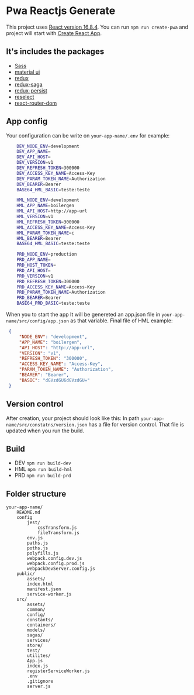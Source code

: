
# Pwa Reactjs Generate

This project uses [React version 16.8.4](https://reactjs.org/versions). 
You can run `npm run create-pwa` and project will start with [Create React App](https://github.com/facebookincubator/create-react-app). 

## It's includes the packages

 - [Sass](https://sass-lang.com/)
 - [material ui](https://material-ui.com/) 
 - [redux](https://redux.js.org/)
 - [redux-saga](https://redux-saga.js.org/)
 - [redux-persist](https://github.com/rt2zz/redux-persist)
 - [reselect](https://github.com/reduxjs/reselect)
 - [react-router-dom](https://reacttraining.com/react-router/web/guides/quick-start)

## App config

Your configuration can be write on `your-app-name/.env` for example:

```sh
    DEV_NODE_ENV=development
    DEV_APP_NAME=
    DEV_API_HOST=
    DEV_VERSION=v1
    DEV_REFRESH_TOKEN=300000
    DEV_ACCESS_KEY_NAME=Access-Key
    DEV_PARAM_TOKEN_NAME=Authorization
    DEV_BEARER=Bearer
    BASE64_HML_BASIC=teste:teste

    HML_NODE_ENV=development
    HML_APP_NAME=boilergen
    HML_API_HOST=http://app-url
    HML_VERSION=v1
    HML_REFRESH_TOKEN=300000
    HML_ACCESS_KEY_NAME=Access-Key
    HML_PARAM_TOKEN_NAME=c
    HML_BEARER=Bearer
    BASE64_HML_BASIC=teste:teste

    PRD_NODE_ENV=production
    PRD_APP_NAME=
    PRD_HOST_TOKEN=
    PRD_API_HOST=
    PRD_VERSION=v1
    PRD_REFRESH_TOKEN=300000
    PRD_ACCESS_KEY_NAME=Access-Key
    PRD_PARAM_TOKEN_NAME=Authorization
    PRD_BEARER=Bearer
    BASE64_PRD_BASIC=teste:teste
```
When you to start the app It will be genereted an app.json file in `your-app-name/src/config/app.json` as that variable. 
Final file of HML example:

```json
 {
     "NODE_ENV": "development",
     "APP_NAME": "boilergen",
     "API_HOST": "http://app-url",
     "VERSION": "v1",
     "REFRESH_TOKEN": "300000",
     "ACCESS_KEY_NAME": "Access-Key",
     "PARAM_TOKEN_NAME": "Authorization",
     "BEARER": "Bearer",
     "BASIC": "dGVzdGU6dGVzdGU="
 }
```


## Version control

After creation, your project should look like this:
In path `your-app-name/src/constatns/version.json` has a file for version control. That file is updated when you run the build.

## Build

- DEV `npm run build-dev`
- HML `npm run build-hml`
- PRD `npm run build-prd`

## Folder structure


```
your-app-name/
    README.md
    config
        jest/
            cssTransform.js
            fileTransform.js
        env.js
        paths.js
        poths.js
        polyfills.js
        webpack.config.dev.js
        webpack.config.prod.js
        webpackDevServer.config.js
    public/
        assets/
        index.html
        manifest.json
        service-worker.js
    src/
        assets/
        common/
        config/
        constants/
        containers/
        models/
        sagas/
        services/
        store/
        test/
        utilites/
        App.js
        index.js
        registerServiceWorker.js
        .env
        .gitignore
        server.js
```